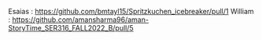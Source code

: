 Esaias : https://github.com/bmtayl15/Spritzkuchen_icebreaker/pull/1
William : https://github.com/amansharma96/aman-StoryTime_SER316_FALL2022_B/pull/5

